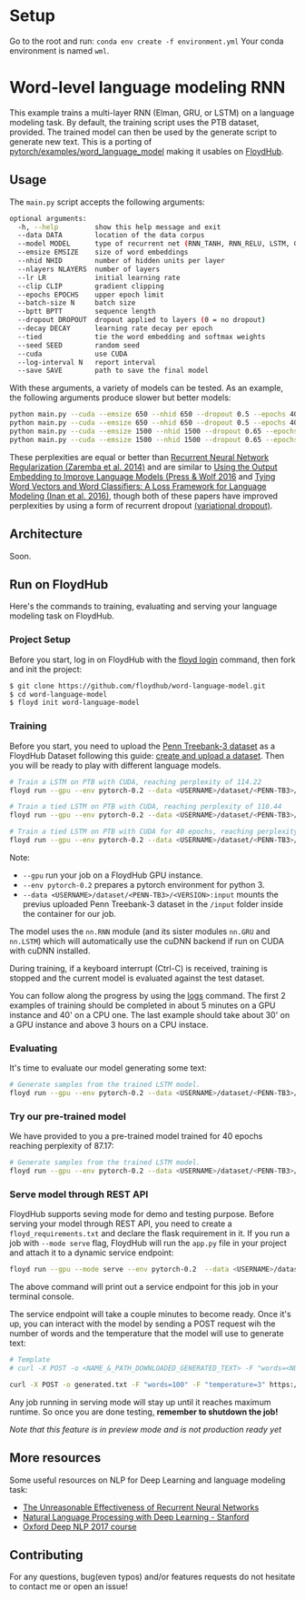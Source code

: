 # Setup

Go to the root and run: `conda env create -f environment.yml`
Your conda environment is named `wml`.

# Word-level language modeling RNN

This example trains a multi-layer RNN (Elman, GRU, or LSTM) on a language modeling task.
By default, the training script uses the PTB dataset, provided.
The trained model can then be used by the generate script to generate new text.
This is a porting of [pytorch/examples/word_language_model](https://github.com/pytorch/examples/tree/master/word_language_model) making it usables on [FloydHub](https://www.floydhub.com/).

## Usage

The `main.py` script accepts the following arguments:

```bash
optional arguments:
  -h, --help         show this help message and exit
  --data DATA        location of the data corpus
  --model MODEL      type of recurrent net (RNN_TANH, RNN_RELU, LSTM, GRU)
  --emsize EMSIZE    size of word embeddings
  --nhid NHID        number of hidden units per layer
  --nlayers NLAYERS  number of layers
  --lr LR            initial learning rate
  --clip CLIP        gradient clipping
  --epochs EPOCHS    upper epoch limit
  --batch-size N     batch size
  --bptt BPTT        sequence length
  --dropout DROPOUT  dropout applied to layers (0 = no dropout)
  --decay DECAY      learning rate decay per epoch
  --tied             tie the word embedding and softmax weights
  --seed SEED        random seed
  --cuda             use CUDA
  --log-interval N   report interval
  --save SAVE        path to save the final model
```

With these arguments, a variety of models can be tested.
As an example, the following arguments produce slower but better models:

```bash
python main.py --cuda --emsize 650 --nhid 650 --dropout 0.5 --epochs 40           # Test perplexity of 80.97
python main.py --cuda --emsize 650 --nhid 650 --dropout 0.5 --epochs 40 --tied    # Test perplexity of 75.96
python main.py --cuda --emsize 1500 --nhid 1500 --dropout 0.65 --epochs 40        # Test perplexity of 77.42
python main.py --cuda --emsize 1500 --nhid 1500 --dropout 0.65 --epochs 40 --tied # Test perplexity of 72.30
```

These perplexities are equal or better than
[Recurrent Neural Network Regularization (Zaremba et al. 2014)](https://arxiv.org/pdf/1409.2329.pdf)
and are similar to [Using the Output Embedding to Improve Language Models (Press & Wolf 2016](https://arxiv.org/abs/1608.05859) and [Tying Word Vectors and Word Classifiers: A Loss Framework for Language Modeling (Inan et al. 2016)](https://arxiv.org/pdf/1611.01462.pdf), though both of these papers have improved perplexities by using a form of recurrent dropout [(variational dropout)](http://papers.nips.cc/paper/6241-a-theoretically-grounded-application-of-dropout-in-recurrent-neural-networks).


## Architecture

Soon.

## Run on FloydHub

Here's the commands to training, evaluating and serving your language modeling task on FloydHub.

### Project Setup

Before you start, log in on FloydHub with the [floyd login](http://docs.floydhub.com/commands/login/) command, then fork and init the project:

```bash
$ git clone https://github.com/floydhub/word-language-model.git
$ cd word-language-model
$ floyd init word-language-model
```

### Training

Before you start, you need to upload the [Penn Treebank-3 dataset](https://catalog.ldc.upenn.edu/ldc99t42) as a FloydHub Dataset following this guide: [create and upload a dataset](https://docs.floydhub.com/guides/create_and_upload_dataset/). Then you will be ready to play with different language models.

```bash
# Train a LSTM on PTB with CUDA, reaching perplexity of 114.22
floyd run --gpu --env pytorch-0.2 --data <USERNAME>/dataset/<PENN-TB3>/<VERSION>:input "python main.py --cuda --epochs 7"

# Train a tied LSTM on PTB with CUDA, reaching perplexity of 110.44
floyd run --gpu --env pytorch-0.2 --data <USERNAME>/dataset/<PENN-TB3>/<VERSION>:input "python main.py --cuda --epochs 7 --tied"

# Train a tied LSTM on PTB with CUDA for 40 epochs, reaching perplexity of 87.17
floyd run --gpu --env pytorch-0.2 --data <USERNAME>/dataset/<PENN-TB3>/<VERSION>:input "python main.py --cuda --tied"
```

Note:

- `--gpu` run your job on a FloydHub GPU instance.
- `--env pytorch-0.2` prepares a pytorch environment for python 3.
- `--data <USERNAME>/dataset/<PENN-TB3>/<VERSION>:input` mounts the previus uploaded Penn Treebank-3 dataset in the `/input` folder inside the container for our job.

The model uses the `nn.RNN` module (and its sister modules `nn.GRU` and `nn.LSTM`)
which will automatically use the cuDNN backend if run on CUDA with cuDNN installed.

During training, if a keyboard interrupt (Ctrl-C) is received,
training is stopped and the current model is evaluated against the test dataset.

You can follow along the progress by using the [logs](https://docs.floydhub.com/commands/logs/) command.
The first 2 examples of training should be completed in about 5 minutes on a GPU instance and 40' on a CPU one. The last example should take about 30' on a GPU instance and above 3 hours on a CPU instace.

### Evaluating

It's time to evaluate our model generating some text:

```bash
# Generate samples from the trained LSTM model.
floyd run --gpu --env pytorch-0.2 --data <USERNAME>/dataset/<PENN-TB3>/<VERSION>:input --data <REPLACE_WITH_JOB_OUTPUT_NAME>:model "python generate.py --cuda"
```

### Try our pre-trained model

We have provided to you a pre-trained model trained for 40 epochs reaching perplexity of 87.17:
```bash
# Generate samples from the trained LSTM model.
floyd run --gpu --env pytorch-0.2 --data <USERNAME>/dataset/<PENN-TB3>/<VERSION>:input --data <REPLACE_WITH_JOB_OUTPUT_NAME>:model "python generate.py --cuda"
```


### Serve model through REST API

FloydHub supports seving mode for demo and testing purpose. Before serving your model through REST API,
you need to create a `floyd_requirements.txt` and declare the flask requirement in it. If you run a job
with `--mode serve` flag, FloydHub will run the `app.py` file in your project
and attach it to a dynamic service endpoint:

```bash
floyd run --gpu --mode serve --env pytorch-0.2  --data <USERNAME>/dataset/<PENN-TB3>/<VERSION>:input --data <REPLACE_WITH_JOB_OUTPUT_NAME>:model
```

The above command will print out a service endpoint for this job in your terminal console.

The service endpoint will take a couple minutes to become ready. Once it's up, you can interact with the model by sending a POST request wih the number of words and the temperature that the model will use to generate text:
```bash
# Template
# curl -X POST -o <NAME_&_PATH_DOWNLOADED_GENERATED_TEXT> -F "words=<NUMBER_OF_WORDS_TO_GENERATE>" -F "temperature=<TEMPERATURE>" <SERVICE_ENDPOINT>

curl -X POST -o generated.txt -F "words=100" -F "temperature=3" https://www.floydlabs.com/expose/vk47ixT8NeYBTFeMavbWta
```

Any job running in serving mode will stay up until it reaches maximum runtime. So
once you are done testing, **remember to shutdown the job!**

*Note that this feature is in preview mode and is not production ready yet*

## More resources

Some useful resources on NLP for Deep Learning and language modeling task:

- [The Unreasonable Effectiveness of Recurrent Neural Networks](http://karpathy.github.io/2015/05/21/rnn-effectiveness/)
- [Natural Language Processing with Deep Learning - Stanford](https://youtu.be/OQQ-W_63UgQ)
- [Oxford Deep NLP 2017 course](https://github.com/oxford-cs-deepnlp-2017/lectures)

## Contributing

For any questions, bug(even typos) and/or features requests do not hesitate to contact me or open an issue!
